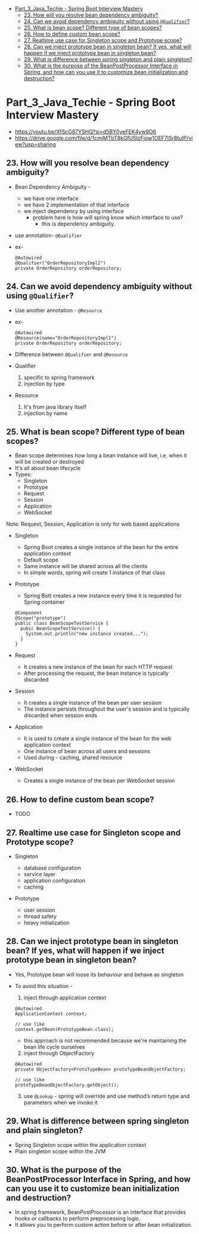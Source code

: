 <!-- TOC -->
* [Part_3_Java_Techie - Spring Boot Interview Mastery](#part_3_java_techie---spring-boot-interview-mastery)
  * [23. How will you resolve bean dependency ambiguity?](#23-how-will-you-resolve-bean-dependency-ambiguity)
  * [24. Can we avoid dependency ambiguity without using `@Qualifier`?](#24-can-we-avoid-dependency-ambiguity-without-using-qualifier)
  * [25. What is bean scope? Different type of bean scopes?](#25-what-is-bean-scope-different-type-of-bean-scopes)
  * [26. How to define custom bean scope?](#26-how-to-define-custom-bean-scope)
  * [27. Realtime use case for Singleton scope and Prototype scope?](#27-realtime-use-case-for-singleton-scope-and-prototype-scope)
  * [28. Can we inject prototype bean in singleton bean? If yes, what will happen if we inject prototype bean in singleton bean?](#28-can-we-inject-prototype-bean-in-singleton-bean-if-yes-what-will-happen-if-we-inject-prototype-bean-in-singleton-bean)
  * [29. What is difference between spring singleton and plain singleton?](#29-what-is-difference-between-spring-singleton-and-plain-singleton)
  * [30. What is the purpose of the BeanPostProcessor Interface in Spring, and how can you use it to customize bean initialization and destruction?](#30-what-is-the-purpose-of-the-beanpostprocessor-interface-in-spring-and-how-can-you-use-it-to-customize-bean-initialization-and-destruction)
<!-- TOC -->

# Part_3_Java_Techie - Spring Boot Interview Mastery

- https://youtu.be/XfScG87YSHQ?si=d5BY0yeFEK4yw9O6
- https://drive.google.com/file/d/1cmjMTbT8kGfU5IzFjow1OEF7lSr8tuIP/view?usp=sharing

## 23. How will you resolve bean dependency ambiguity?

- Bean Dependency Ambiguity -
  - we have one interface
  - we have 2 implementation of that interface
  - we inject dependency by using interface
    - problem here is how will spring know which interface to use?
      - this is dependency ambiguity.

- use annotation- `@Qualifier`
- ex-
  ```
  @Autowired
  @Qualifier("OrderRepositoryImpl2")
  private OrderRepository orderRepository;
  ```

## 24. Can we avoid dependency ambiguity without using `@Qualifier`?

- Use another annotation - `@Resource`
- ex-
  ```
  @Autowired
  @Resource(name="OrderRepositoryImpl1")
  private OrderRepository orderRepository;
  ```

- Difference between `@Qualifier` and `@Resource`
- Qualifier
  1. specific to spring framework
  2. injection by type
- Resource
  1. It's from java library itself
  2. injection by name

## 25. What is bean scope? Different type of bean scopes?

- Bean scope determines how long a bean instance will live, i.e, when it will be created or destroyed
- It's all about bean lifecycle
- Types:
  - Singleton
  - Prototype
  - Request
  - Session
  - Application
  - WebSocket

Note: Request, Session, Application is only for web based applications

- Singleton
  - Spring Boot creates a single instance of the bean for the entire application context
  - Default scope
  - Same instance will be shared across all the clients
  - In simple words, spring will create 1 instance of that class

- Prototype
  - Spring Bott creates a new instance every time it is requested for Spring container
  ```
  @Component
  @Scope("prototype")
  public class BeanScopeTestService {
    pubic BeanScopeTestService() {
      System.out.println("new instance created...");
    }
  }
  ```

- Request
  - It creates a new instance of the bean for each HTTP request
  - After processing the request, the bean instance is typically discarded

- Session
  - It creates a single instance of the bean per user session
  - The instance persists throughout the user's session and is typically discarded when session ends

- Application
  - It is used to create a single instance of the bean for the web application context
  - One instance of bean across all users and sessions
  - Used during - caching, shared resource

- WebSocket
  - Creates a single instance of the bean per WebSocket session

## 26. How to define custom bean scope?

- TODO

## 27. Realtime use case for Singleton scope and Prototype scope?

- Singleton
  - database configuration
  - service layer
  - application configuration
  - caching

- Prototype
  - user session
  - thread safety
  - heavy initialization

## 28. Can we inject prototype bean in singleton bean? If yes, what will happen if we inject prototype bean in singleton bean?

- Yes, Prototype bean will loose its behaviour and behave as singleton
- To avoid this situation -
  1. inject through application context
    ```
    @Autowired
    ApplicationContext context;
  
    // use like
    context.getBean(PrototypeBean.class);
    ```
  - this approach is not recommended because we're maintaining the bean life cycle ourselves

  2. inject through ObjectFactory
    ```
    @Autowired
    private ObjectFactory<ProtoTypeBean> protoTypeBeanObjectFactory;
  
    // use like
    protoTypeBeanObjectFactory.getObject();
    ```

  3. use `@Lookup` - spring will override and use method’s return type and parameters when we invoke it

## 29. What is difference between spring singleton and plain singleton?

- Spring Singleton scope within the application context
- Plain singleton scope within the JVM

## 30. What is the purpose of the BeanPostProcessor Interface in Spring, and how can you use it to customize bean initialization and destruction?

- In spring framework, BeanPostProcessor is an interface that provides hooks or callbacks to perform preprocessing logic.
- It allows you to perform custom action before or after bean initialization.
